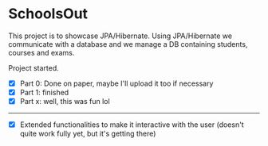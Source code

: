 # SchoolsOut

This project is to showcase JPA/Hibernate. Using JPA/Hibernate we communicate with a database and we manage a DB containing students, courses and exams.


Project started.

  - [x] Part 0: Done on paper, maybe I'll upload it too if necessary
  - [x] Part 1: finished
  - [x] Part x: well, this was fun lol
---
  - [x] Extended functionalities to make it interactive with the user (doesn't quite work fully yet, but it's getting there)
